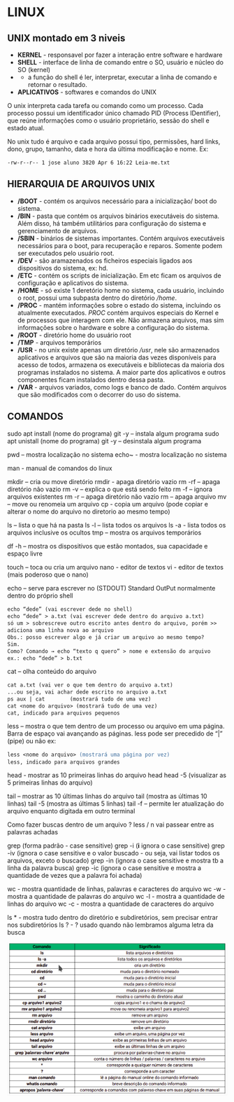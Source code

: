 # LINUX

## UNIX montado em 3 niveis
- <b>KERNEL</b> - responsavel por fazer a interação entre software e hardware
- <b>SHELL</b> - interface de linha de comando entre o SO, usuário e núcleo do SO (kernel) 
- - a função do shell é ler, interpretar, executar a linha de comando e retornar o resultado.
- <b>APLICATIVOS</b> - softwares e comandos do UNIX

O unix interpreta cada tarefa ou comando como um processo. Cada processo possui um identificador único chamado PID (Process IDentifier), que reúne informações como o usuário proprietário, sessão do shell e estado atual.

No unix tudo é arquivo e cada arquivo possui tipo, permissões, hard links, dono, grupo, tamanho, data e hora da última modificação e nome.
Ex: 
```
-rw-r--r-- 1 jose aluno 3820 Apr 6 16:22 Leia-me.txt
```

## HIERARQUIA DE ARQUIVOS UNIX
- <b>/BOOT</b> - contém os arquivos necessário para a inicialização/ boot do sistema.
- <b>/BIN</b> - pasta que contém os arquivos binários executáveis do sistema. Além disso, há também utilitários para configuração do sistema e gerenciamento de arquivos.
- <b>/SBIN</b> - binários de sistemas importantes. Contém arquivos executáveis necessários para o boot, para recuperação e reparos. Somente podem ser executados pelo usuário root.
- <b>/DEV</b> - são aramazenados os ficheiros especiais ligados aos dispositivos do sistema, ex: hd.
- <b>/ETC</b> - contém os scripts de inicialização. Em etc ficam os arquivos de configuração e aplicativos do sistema.
- <b>/HOME</b> - só existe 1 deretório home no sistema, cada usuário, incluindo o root, possui uma subpasta dentro do diretório _/home_.
- <b>/PROC</b> - mantém informações sobre o estado do sistema, incluindo os atualmente executados. _PROC_ contém arquivos especiais do Kernel e de processos que interagem com ele. Não armazena arquivos, mas sim informações sobre o hardware e sobre a configuração do sistema.
- <b>/ROOT</b> - diretório home do usuário root
- <b>/TMP</b> - arquivos temporários
- <b>/USR</b> - no unix existe apenas um diretório _/usr_, nele são armazenados aplicativos e arquivos que são na maioria das vezes disponíveis para acesso de todos, armazena os executáveis e bibliotecas da maioria dos programas instalados no sistema. A maior parte dos aplicativos e outros componentes ficam instalados dentro dessa pasta.
- <b>/VAR</b> - arquivos variados, como logs e banco de dado. Contém arquivos que são modificados com o decorrer do uso do sistema.


## COMANDOS 

sudo apt install (nome do programa) git -y – instala algum programa
sudo apt unistall (nome do programa) git -y – desinstala algum programa

pwd – mostra localização no sistema
echo~ - mostra localização no sistema

man - manual de comandos do linux

mkdir – cria ou move diretório
rmdir - apaga diretório vazio
rm -rf – apaga diretório não vazio
rm -v – explica o que está sendo feito
rm -f – ignora arquivos existentes
rm -r – apaga diretório não vazio
rm – apaga arquivo
mv – move ou renomeia um arquivo
cp - copia um arquivo (pode copiar e alterar o nome do arquivo no diretorio ao mesmo tempo)

ls – lista o que há na pasta
ls -l – lista todos os arquivos 
ls -a - lista todos os arquivos inclusive os ocultos
tmp – mostra os arquivos temporários

df -h – mostra os dispositivos que estão montados, sua capacidade e espaço livre

touch – toca ou cria um arquivo
nano - editor de textos
vi - editor de textos (mais poderoso que o nano)

echo – serve para escrever no (STDOUT) Standard OutPut normalmente dentro do próprio shell
```
echo “dede” (vai escrever dede no shell)
echo “dede” > a.txt (vai escrever dede dentro do arquivo a.txt)
só um > sobrescreve outro escrito antes dentro do arquivo, porém >> adiciona uma linha nova ao arquivo
Obs.: posso escrever algo e já criar um arquivo ao mesmo tempo? 
Sim. 
Como? Comando → echo “texto q quero” > nome e extensão do arquivo
ex.: echo “dede” > b.txt 
```

cat – olha conteúdo do arquivo
```
cat a.txt (vai ver o que tem dentro do arquivo a.txt)
...ou seja, vai achar dede escrito no arquivo a.txt
ps aux | cat		(mostrará tudo de uma vez)
cat <nome do arquivo> (mostrará tudo de uma vez)
cat, indicado para arquivos pequenos
```

less – mostra o que tem dentro de um processo ou arquivo em uma página. Barra de espaço vai avançando as páginas.
less pode ser precedido de “|” (pipe) ou não
ex: 
```ps aux | less	(mostrará os processos do sistema uma página do shell por vez)
less <nome do arquivo> (mostrará uma página por vez)
less, indicado para arquivos grandes
```

head - mostrar as 10 primeiras linhas do arquivo 
head <nome do arquivo>
head -5 <nome do arquivo> (visualizar as 5 primeiras linhas do arquivo)

tail – mostrar as 10 últimas linhas do arquivo 
tail <nome do arquivo> (mostra as últimas 10 linhas)
tail -5 <nome do arquivo> (mostra as últimas 5 linhas)
tail -f – permite ler atualização do arquivo enquanto digitada em outro terminal

Como fazer buscas dentro de um arquivo ?
less <nome do arquivo> 
/<palavra a ser buscada>
n vai passear entre as palavras achadas

grep <palavra a ser buscada> <nome do arquivo> (forma padrão - case sensitive)
grep -i <palavra a ser buscada> <nome do arquivo> (<b>i</b> ignora o case sensitive)
grep -iv <palavra a ser buscada> <nome do arquivo> (ignora o case sensitive e o valor buscado - ou seja, vai listar todos os arquivos, exceto o buscado)
grep -in <palavra a ser buscada> <nome do arquivo> (ignora o case sensitive e mostra tb a linha da palavra busca)
grep -ic <palavra a ser buscada> <nome do arquivo> (ignora o case sensitive e mostra a quantidade de vezes que a palavra foi achada)

wc - mostra quantidade de linhas, palavras e caracteres do arquivo
wc -w - mostra a quantidade de palavras do arquivo
wc -l - mostra a quantidade de linhas do arquivo
wc -c - mostra a quantidade de caracteres do arquivo

ls * - mostra tudo dentro do diretório e subdiretórios, sem precisar entrar nos subdiretórios
ls ? - ? usado quando não lembramos alguma letra da busca

<img src="../img/unix-bash-1.png">